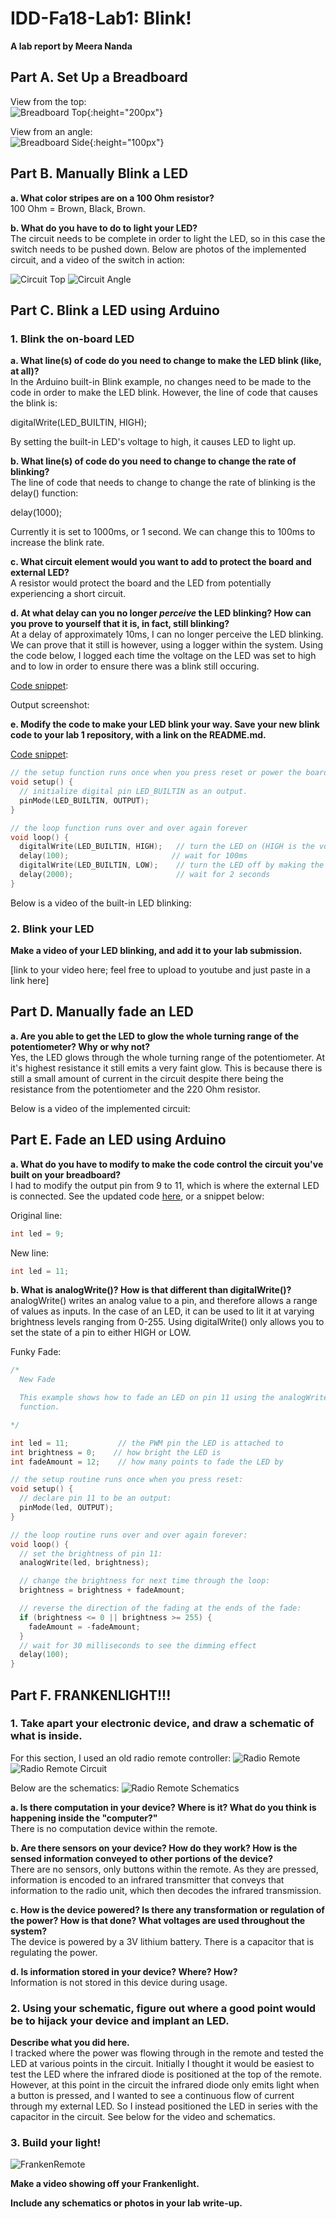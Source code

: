# IDD-Fa18-Lab1: Blink!

**A lab report by Meera Nanda**

## Part A. Set Up a Breadboard

View from the top:\
![Breadboard Top](/images/PartA_BreadboardTop.png){:height="200px"}

View from an angle:\
![Breadboard Side](/images/PartA_BreadboardAngle.png){:height="100px"}


## Part B. Manually Blink a LED

**a. What color stripes are on a 100 Ohm resistor?**\
100 Ohm = Brown, Black, Brown.
 
**b. What do you have to do to light your LED?**\
The circuit needs to be complete in order to light the LED, so in this case the switch needs to be pushed down. Below are photos of the implemented circuit, and a video of the switch in action:

![Circuit Top](/images/PartB_BreadboardTop.png)
![Circuit Angle](/images/PartB_BreadboardAngle.png)


## Part C. Blink a LED using Arduino

### 1. Blink the on-board LED

**a. What line(s) of code do you need to change to make the LED blink (like, at all)?**\
In the Arduino built-in Blink example, no changes need to be made to the code in order to make the LED blink. However, the line of code that causes the blink is:

digitalWrite(LED_BUILTIN, HIGH); 

By setting the built-in LED's voltage to high, it causes LED to light up.


**b. What line(s) of code do you need to change to change the rate of blinking?**\
The line of code that needs to change to change the rate of blinking is the delay() function: 

delay(1000); 

Currently it is set to 1000ms, or 1 second. We can change this to 100ms to increase the blink rate.


**c. What circuit element would you want to add to protect the board and external LED?**\
A resistor would protect the board and the LED from potentially experiencing a short circuit.
 
**d. At what delay can you no longer *perceive* the LED blinking? How can you prove to yourself that it is, in fact, still blinking?**\
At a delay of approximately 10ms, I can no longer perceive the LED blinking. We can prove that it still is however, using a logger within the system. Using the code below, I logged each time the voltage on the LED was set to high and to low in order to ensure there was a blink still occuring. 

[Code snippet](/code/MyBlink.ino):

Output screenshot:


**e. Modify the code to make your LED blink your way. Save your new blink code to your lab 1 repository, with a link on the README.md.**

[Code snippet](/code/MyBlink.ino):
```c
// the setup function runs once when you press reset or power the board
void setup() {
  // initialize digital pin LED_BUILTIN as an output.
  pinMode(LED_BUILTIN, OUTPUT);
}

// the loop function runs over and over again forever
void loop() {
  digitalWrite(LED_BUILTIN, HIGH);   // turn the LED on (HIGH is the voltage level)
  delay(100);                       // wait for 100ms
  digitalWrite(LED_BUILTIN, LOW);    // turn the LED off by making the voltage LOW
  delay(2000);                       // wait for 2 seconds
}

```

Below is a video of the built-in LED blinking:


### 2. Blink your LED

**Make a video of your LED blinking, and add it to your lab submission.**

[link to your video here; feel free to upload to youtube and just paste in a link here]


## Part D. Manually fade an LED

**a. Are you able to get the LED to glow the whole turning range of the potentiometer? Why or why not?**\
Yes, the LED glows through the whole turning range of the potentiometer. At it's highest resistance it still emits a very faint glow. This is because there is still a small amount of current in the circuit despite there being the resistance from the potentiometer and the 220 Ohm resistor.

Below is a video of the implemented circuit:


## Part E. Fade an LED using Arduino

**a. What do you have to modify to make the code control the circuit you've built on your breadboard?**\
I had to modify the output pin from 9 to 11, which is where the external LED is connected. See the updated code [here](/code/NewFade.ino), or a snippet below:

Original line:
```c
int led = 9; 
```

New line:
```c
int led = 11; 
```

**b. What is analogWrite()? How is that different than digitalWrite()?**\
analogWrite() writes an analog value to a pin, and therefore allows a range of values as inputs. In the case of an LED, it can be used to lit it at varying brightness levels ranging from 0-255. Using digitalWrite() only allows you to set the state of a pin to either HIGH or LOW.

Funky Fade:
```c
/*
  New Fade

  This example shows how to fade an LED on pin 11 using the analogWrite()
  function.

*/

int led = 11;           // the PWM pin the LED is attached to
int brightness = 0;    // how bright the LED is
int fadeAmount = 12;    // how many points to fade the LED by

// the setup routine runs once when you press reset:
void setup() {
  // declare pin 11 to be an output:
  pinMode(led, OUTPUT);
}

// the loop routine runs over and over again forever:
void loop() {
  // set the brightness of pin 11:
  analogWrite(led, brightness);

  // change the brightness for next time through the loop:
  brightness = brightness + fadeAmount;

  // reverse the direction of the fading at the ends of the fade:
  if (brightness <= 0 || brightness >= 255) {
    fadeAmount = -fadeAmount;
  }
  // wait for 30 milliseconds to see the dimming effect
  delay(100);
}
```

## Part F. FRANKENLIGHT!!!

### 1. Take apart your electronic device, and draw a schematic of what is inside. 
For this section, I used an old radio remote controller:
![Radio Remote](/images/PartF_1_RemoteOutside.png)
![Radio Remote Circuit](/images/PartF_1_RemoteInside.png)

Below are the schematics:
![Radio Remote Schematics](/images/PartF_1_RemoteSchematics.png)


**a. Is there computation in your device? Where is it? What do you think is happening inside the "computer?"**\
There is no computation device within the remote. 

**b. Are there sensors on your device? How do they work? How is the sensed information conveyed to other portions of the device?**\
There are no sensors, only buttons within the remote. As they are pressed, information is encoded to an infrared transmitter that conveys that information to the radio unit, which then decodes the infrared transmission.

**c. How is the device powered? Is there any transformation or regulation of the power? How is that done? What voltages are used throughout the system?**\
The device is powered by a 3V lithium battery. There is a capacitor that is regulating the power.

**d. Is information stored in your device? Where? How?**\
Information is not stored in this device during usage. 

### 2. Using your schematic, figure out where a good point would be to hijack your device and implant an LED.

**Describe what you did here.**\
I tracked where the power was flowing through in the remote and tested the LED at various points in the circuit. Initially I thought it would be easiest to test the LED where the infrared diode is positioned at the top of the remote. However, at this point in the circuit the infrared diode only emits light when a button is pressed, and I wanted to see a continuous flow of current through my external LED. So I instead positioned the LED in series with the capacitor in the circuit. See below for the video and schematics.

### 3. Build your light!
![FrankenRemote](/images/PartF_3_Frankenlight.png)

**Make a video showing off your Frankenlight.**


**Include any schematics or photos in your lab write-up.**
